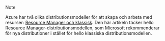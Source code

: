> [!NOTE]
> Azure har två olika distributionsmodeller för att skapa och arbeta med resurser: [Resource Manager och klassisk](../articles/azure-resource-manager/resource-manager-deployment-model.md).  Den här artikeln täcker hello Resource Manager-distributionsmodellen, som Microsoft rekommenderar för nya distributioner i stället för hello klassiska distributionsmodellen.
